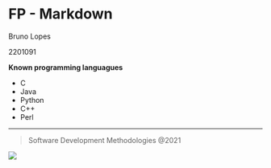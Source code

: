 # FP - Markdown

Bruno Lopes

2201091

**Known programming languagues**

* C
* Java
* Python
* C++
* Perl

---

> Software Development Methodologies @2021

![](https://www.ipleiria.pt/wp-content/themes/ipleiria/img/logo_ipl_header.png)
